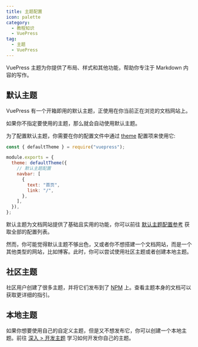 ```yaml
---
title: 主题配置
icon: palette
category:
  - 教程知识
  - VuePress
tag:
  - 主题
  - VuePress
---
```


VuePress 主题为你提供了布局、样式和其他功能，帮助你专注于 Markdown 内容的写作。

## 默认主题

VuePress 有一个开箱即用的默认主题，正使用在你当前正在浏览的文档网站上。

如果你不指定要使用的主题，那么就会自动使用默认主题。

为了配置默认主题，你需要在你的配置文件中通过 [theme](https://v2.vuepress.vuejs.org/zh/reference/config.html#theme) 配置项来使用它:

```js
const { defaultTheme } = require("vuepress");

module.exports = {
  theme: defaultTheme({
    // 默认主题配置
    navbar: [
      {
        text: "首页",
        link: "/",
      },
    ],
  }),
};
```

默认主题为文档网站提供了基础且实用的功能，你可以前往 [默认主题配置参考](https://v2.vuepress.vuejs.org/zh/reference/default-theme/config.html) 获取全部的配置列表。

然而，你可能觉得默认主题不够出色，又或者你不想搭建一个文档网站，而是一个其他类型的网站，比如博客。此时，你可以尝试使用社区主题或者创建本地主题。

## 社区主题

社区用户创建了很多主题，并将它们发布到了 [NPM](https://www.npmjs.com/search?q=keywords:vuepress-theme) 上。查看主题本身的文档可以获取更详细的指引。

## 本地主题

如果你想要使用自己的自定义主题，但是又不想发布它，你可以创建一个本地主题。前往 [深入 > 开发主题](https://v2.vuepress.vuejs.org/zh/advanced/theme.html) 学习如何开发你自己的主题。
